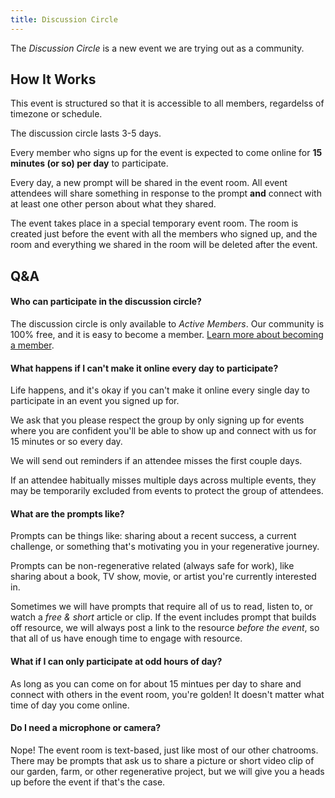```yaml
---
title: Discussion Circle
---
```


The _Discussion Circle_ is a new event we are trying out as a community.

## How It Works
This event is structured so that it is accessible to all members, regardelss of timezone or schedule.

The discussion circle lasts 3-5 days.

Every member who signs up for the event is expected to come online for **15 minutes (or so) per day** to participate.

Every day, a new prompt will be shared in the event room. All event attendees will share something in response to the prompt **and** connect with at least one other person about what they shared.

The event takes place in a special temporary event room. The room is created just before the event with all the members who signed up, and the room and everything we shared in the room will be deleted after the event.

## Q&A

#### Who can participate in the discussion circle?
The discussion circle is only available to _Active Members_. Our community is 100% free, and it is easy to become a member. [Learn more about becoming a member](/community-guide/roles#active-member).

#### What happens if I can't make it online every day to participate?
Life happens, and it's okay if you can't make it online every single day to participate in an event you signed up for.

We ask that you please respect the group by only signing up for events where you are confident you'll be able to show up and connect with us for 15 minutes or so every day.

We will send out reminders if an attendee misses the first couple days.

If an attendee habitually misses multiple days across multiple events, they may be temporarily excluded from events to protect the group of attendees.

#### What are the prompts like?
Prompts can be things like: sharing about a recent success, a current challenge, or something that's motivating you in your regenerative journey.

Prompts can be non-regenerative related (always safe for work), like sharing about a book, TV show, movie, or artist you're currently interested in.

Sometimes we will have prompts that require all of us to read, listen to, or watch a _free & short_ article or clip. If the event includes prompt that builds off resource, we will always post a link to the resource _before the event_, so that all of us have enough time to engage with resource.

#### What if I can only participate at odd hours of day?
As long as you can come on for about 15 mintues per day to share and connect with others in the event room, you're golden! It doesn't matter what time of day you come online.

#### Do I need a microphone or camera?
Nope! The event room is text-based, just like most of our other chatrooms. There may be prompts that ask us to share a picture or short video clip of our garden, farm, or other regenerative project, but we will give you a heads up before the event if that's the case.